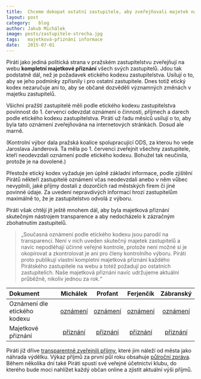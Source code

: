 ```yaml
---
title:	Chceme dokopat ostatní zastupitele, aby zveřejňovali majetek na webu
layout:	post
category:	blog
author:	Jakub Michálek
image: posts/zastupitele-strecha.jpg
tags:	majetková-přiznání informace
date:	2015-07-01
---
```


Piráti jako jediná politická strana v pražském zastupitelstvu zveřejňují na webu **kompletní majetkové přiznání** všech svých zastupitelů. Jdou tak podstatně dál, než je požadavek etického kodexu zastupitelstva. Usilují o to, aby se jeho podmínky zpřísnily i pro ostatní zastupitele. Dnes totiž etický kodex nezaručuje ani to, aby se občané dozvěděli významných změnách v majetku zastupitelů.

Všichni pražští zastupitelé měli podle etického kodexu zastupitelstva povinnost do 1. červenci odevzdat oznámení o činnosti, příjmech a darech podle etického kodexu zastupitelstva. Piráti už řadu měsíců usilují o to, aby byla tato oznámení zveřejňována na internetových stránkách. Dosud ale marně.

(Kontrolní výbor dala pražská koalice spolupracující ODS, za kterou ho vede Jaroslava Janderová. Ta měla po 1. červenci zveřejnit všechny zastupitele, kteří neodevzdali oznámení podle etického kodexu. Bohužel tak neučinila, protože je na dovolené.)

Přestože etický kodex vyžaduje jen úplně základní informace, podle zjištění Pirátů někteří zastupitelé oznámení včas neodevzdali anebo v něm vůbec nevyplnili, jaké příjmy dostali z dozorčích rad městských firem či jiné povinné údaje. Za uvedení nepravdivých informací hrozí zastupitelům maximálně to, že je zastupitelstvo odvolá z výboru.

Piráti však chtějí jít ještě mnohem dál, aby byla majetková přiznání skutečným nástrojem transparence a aby nedocházelo k zázračným zbohatnutím zastupitelů.

> „Současná oznámení podle etického kodexu jsou parodií na transparenci. Není v nich uveden skutečný majetek zastupitelů a navíc nepodléhají účinné veřejné kontrole, protože není možné si je okopírovat a zkontrolovat je ani pro členy kontrolního výboru. Piráti proto publikují vlastní kompletní majetková přiznání každého Pirátského zastupitele na webu a totéž požadují po ostatních zastupitelích. Naše majetková přiznání navíc udržujeme aktuální průběžně, nikoliv jednou za rok.“


|   **Dokument**     | Michálek  |   Profant | Ferjenčík |  Zábranský |
| :------------ | :--------: | :--------: | :--------: | :--------: |
| Oznámení dle etického kodexu |    [oznámení][et-jakub] |  [oznámení][et-ondra] |   [oznámení][et-mikulas] |    [oznámení][et-adam]    |
| Majetkové přiznání | [přiznání][mp-jakub] | [přiznání][mp-ondra] | [přiznání][mp-mikulas] | [přiznání][mp-adam] |



Piráti již dříve [transparentně zveřejnili příjmy](/transparentni-nahrady.html), které jim náleží od města jako náhrada výdělku. Výkaz příjmů za první půl roku obsahuje [půlroční zpráva](/assets/pdf/pulrocni-zprava-piratu-v-zhmp.pdf). Během několika dní také Piráti spustí své veřejné účetnictví klubu, do kterého bude moci nahlížet každý občan online a zjistit aktuální výši příjmů.


[et-mikulas]: https://github.com/pirati-cz/KlubPraha/raw/master/priznani/eticky-kodex/2014/mikulas/prilohy.pdf
[et-jakub]: https://github.com/pirati-cz/KlubPraha/raw/master/priznani/eticky-kodex/2014/jakub/eticky_kodex_jakub_doplnek_signed.pdf
[mp-adam]: https://github.com/pirati-cz/KlubPraha/blob/master/priznani/adam-zabransky.md
[mp-jakub]: https://github.com/pirati-cz/KlubPraha/blob/master/priznani/jakub-michalek.md
[mp-ondra]: https://github.com/pirati-cz/KlubPraha/blob/master/priznani/ondrej-profant.md
[mp-mikulas]: https://github.com/pirati-cz/KlubPraha/blob/master/priznani/mikulas-ferjencik.md
[et-ondra]: https://github.com/pirati-cz/KlubPraha/raw/master/priznani/eticky-kodex/2014/ondra/eticky_kodex_ondra.docx
[et-adam]: https://github.com/pirati-cz/KlubPraha/raw/master/priznani/eticky-kodex/2014/adam/eticky_kodex_adam.pdf

